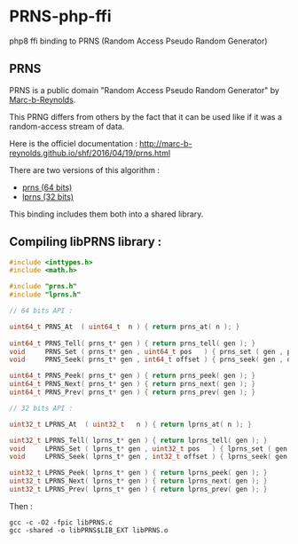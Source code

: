 # PRNS-php-ffi
php8 ffi binding to PRNS (Random Access Pseudo Random Generator)


## PRNS

PRNS is a public domain "Random Access Pseudo Random Generator" by [Marc-b-Reynolds](https://github.com/Marc-B-Reynolds).

This PRNG differs from others by the fact that it can be used like if it was a random-access stream of data.

Here is the officiel documentation : http://marc-b-reynolds.github.io/shf/2016/04/19/prns.html

There are two versions of this algorithm :
- [prns (64 bits)](https://github.com/Marc-B-Reynolds/Stand-alone-junk/tree/master/src/SFH/prns.h)
- [lprns (32 bits)](https://github.com/Marc-B-Reynolds/Stand-alone-junk/tree/master/src/SFH/lprns.h)

This binding includes them both into a shared library.

## Compiling libPRNS library :

````C
#include <inttypes.h>
#include <math.h>

#include "prns.h"
#include "lprns.h"

// 64 bits API :

uint64_t PRNS_At  ( uint64_t  n ) { return prns_at( n ); }
				
uint64_t PRNS_Tell( prns_t* gen ) { return prns_tell( gen ); }
void     PRNS_Set ( prns_t* gen , uint64_t pos   ) { prns_set ( gen , pos ); }
void     PRNS_Seek( prns_t* gen , int64_t offset ) { prns_seek( gen , offset ); }

uint64_t PRNS_Peek( prns_t* gen ) { return prns_peek( gen ); }
uint64_t PRNS_Next( prns_t* gen ) { return prns_next( gen ); }
uint64_t PRNS_Prev( prns_t* gen ) { return prns_prev( gen ); }

// 32 bits API :

uint32_t LPRNS_At  ( uint32_t   n ) { return lprns_at( n ); }

uint32_t LPRNS_Tell( lprns_t* gen ) { return lprns_tell( gen ); }
void     LPRNS_Set ( lprns_t* gen , uint32_t pos   ) { lprns_set ( gen , pos ); }
void     LPRNS_Seek( lprns_t* gen , int32_t offset ) { lprns_seek( gen , offset ); }

uint32_t LPRNS_Peek( lprns_t* gen ) { return lprns_peek( gen ); }
uint32_t LPRNS_Next( lprns_t* gen ) { return lprns_next( gen ); }
uint32_t LPRNS_Prev( lprns_t* gen ) { return lprns_prev( gen ); }

````

Then  :

````
gcc -c -O2 -fpic libPRNS.c
gcc -shared -o libPRNS$LIB_EXT libPRNS.o
````

